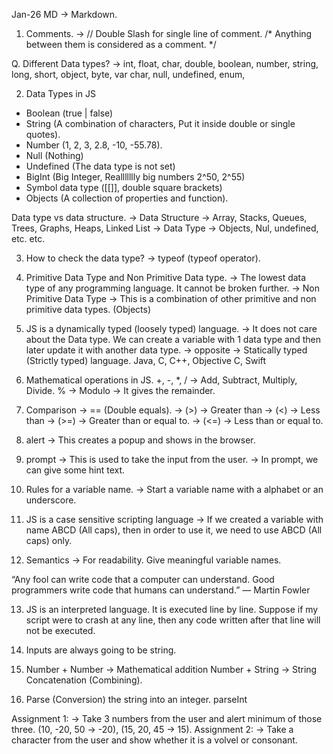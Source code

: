 Jan-26
MD -> Markdown.

1. Comments. -> 
// Double Slash for single line of comment.
/* Anything between them is considered as a comment. */

Q. Different Data types?
-> int, float, char, double, boolean, number, string, long, short, object, byte, var char, null, undefined, enum,

2. Data Types in JS
- Boolean (true | false)
- String (A combination of characters, Put it inside double or single quotes).
- Number (1, 2, 3, 2.8, -10, -55.78).
- Null (Nothing)
- Undefined (The data type is not set)
- BigInt (Big Integer, Reallllllly big numbers 2^50, 2^55)
- Symbol data type ([[]], double square brackets)
- Objects (A collection of properties and function).

Data type vs data structure.
-> Data Structure -> Array, Stacks, Queues, Trees, Graphs, Heaps, Linked List
-> Data Type -> Objects, Nul, undefined, etc. etc.

3. How to check the data type?
-> typeof (typeof operator).

4. Primitive Data Type and Non Primitive Data type.
-> The lowest data type of any programming language. It cannot be broken further.
-> Non Primitive Data Type -> This is a combination of other primitive and non primitive data types. (Objects)

5. JS is a dynamically typed (loosely typed) language.
-> It does not care about the Data type. We can create a variable with 1 data type and then later update it with another data type.
-> opposite -> Statically typed (Strictly typed) language. Java, C, C++, Objective C, Swift

6. Mathematical operations in JS.
+, -, *, / -> Add, Subtract, Multiply, Divide.
% -> Modulo -> It gives the remainder.

7. Comparison -> == (Double equals).
-> (>) -> Greater than
-> (<) -> Less than
-> (>=) -> Greater than or equal to.
-> (<=) -> Less than or equal to.

8. alert -> This creates a popup and shows in the browser.
9. prompt -> This is used to take the input from the user.
-> In prompt, we can give some hint text.

10. Rules for a variable name.
-> Start a variable name with a alphabet or an underscore.

11. JS is a case sensitive scripting language -> If we created a variable with name ABCD (All caps), then in order to use it, we need to use ABCD (All caps) only.

12. Semantics -> For readability. Give meaningful variable names.

“Any fool can write code that a computer can understand. Good programmers write code that humans can understand.”
― Martin Fowler

13. JS is an interpreted language. It is executed line by line. Suppose if my script were to crash at any line, then any code written after that line will not be executed.

14. Inputs are always going to be string.

15. Number + Number -> Mathematical addition
Number + String -> String Concatenation (Combining).

16. Parse (Conversion) the string into an integer. parseInt

Assignment 1:
-> Take 3 numbers from the user and alert minimum of those three.
(10, -20, 50 -> -20), (15, 20, 45 -> 15).
Assignment 2:
-> Take a character from the user and show whether it is a volvel or consonant.







